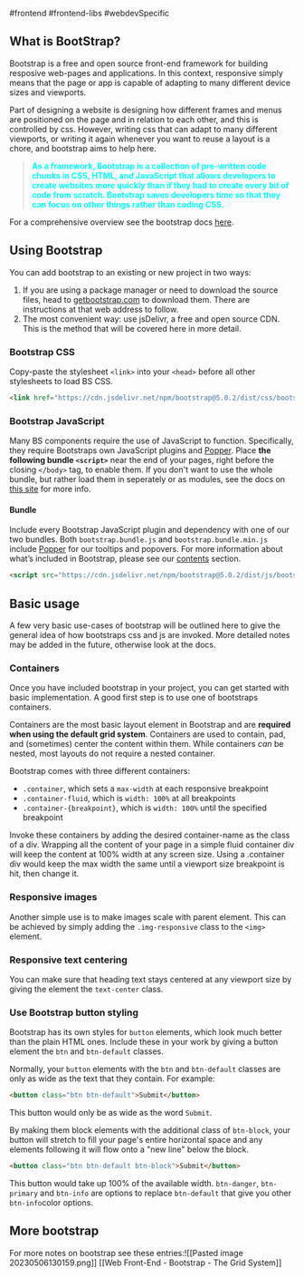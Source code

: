 #frontend #frontend-libs #webdevSpecific 

## What is BootStrap?
Bootstrap is a free and open source front-end framework for building resposive web-pages and applications. In this context, responsive simply means that the page or app is capable of adapting to many different device sizes and viewports.

Part of designing a website is designing how different frames and menus are positioned on the page and in relation to each other, and this is controlled by css. However, writing css that can adapt to many different viewports, or writing it again whenever you want to reuse a layout is a chore, and bootstrap aims to help here.
<blockquote style="font-weight: bold; color: cyan;">
As a framework, Bootstrap is a collection of pre-written code chunks in CSS, HTML, and JavaScript that allows developers to create websites more quickly than if they had to create every bit of code from scratch. Bootstrap saves developers time so that they can focus on other things rather than coding CSS.</blockquote>

For a comprehensive overview see the bootstrap docs [here](https://getbootstrap.com/docs/5.0/getting-started/introduction/).

## Using Bootstrap
You can add bootstrap to an existing or new project in two ways:
1. If you are using a package manager or need to download the source files, head to [getbootstrap.com](https://getbootstrap.com/docs/5.0/getting-started/download/) to download them. There are instructions at that web address to follow.
2. The most convenient way: use jsDelivr, a free and open source CDN. This is the method that will be covered here in more detail.

### Bootstrap CSS
Copy-paste the stylesheet `<link>` into your `<head>` before all other stylesheets to load BS CSS.
```html
<link href="https://cdn.jsdelivr.net/npm/bootstrap@5.0.2/dist/css/bootstrap.min.css" rel="stylesheet" integrity="sha384-EVSTQN3/azprG1Anm3QDgpJLIm9Nao0Yz1ztcQTwFspd3yD65VohhpuuCOmLASjC" crossorigin="anonymous">
```

### Bootstrap JavaScript
Many BS components require the use of JavaScript to function. Specifically, they require Bootstraps own JavaScript plugins and [Popper](https://popper.js.org/). Place **the following bundle `<script>`** near the end of your pages, right before the closing `</body>` tag, to enable them. If you don't want to use the whole bundle, but rather load them in seperately or as modules, see the docs on [this site](https://getbootstrap.com/docs/5.0/getting-started/introduction/) for more info.

#### Bundle
Include every Bootstrap JavaScript plugin and dependency with one of our two bundles. Both `bootstrap.bundle.js` and `bootstrap.bundle.min.js` include [Popper](https://popper.js.org/) for our tooltips and popovers. For more information about what’s included in Bootstrap, please see our [contents](https://getbootstrap.com/docs/5.0/getting-started/contents/#precompiled-bootstrap) section.
```html
<script src="https://cdn.jsdelivr.net/npm/bootstrap@5.0.2/dist/js/bootstrap.bundle.min.js" integrity="sha384-MrcW6ZMFYlzcLA8Nl+NtUVF0sA7MsXsP1UyJoMp4YLEuNSfAP+JcXn/tWtIaxVXM" crossorigin="anonymous"></script>
```

## Basic usage
A few very basic use-cases of bootstrap will be outlined here to give the general idea of how bootstraps css and js are invoked. More detailed notes may be added in the future, otherwise look at the docs.

### Containers
Once you have included bootstrap in your project, you can get started with basic implementation. A good first step is to use one of bootstraps containers. 

Containers are the most basic layout element in Bootstrap and are **required when using the default grid system**. Containers are used to contain, pad, and (sometimes) center the content within them. While containers _can_ be nested, most layouts do not require a nested container.

Bootstrap comes with three different containers:
-   `.container`, which sets a `max-width` at each responsive breakpoint
-   `.container-fluid`, which is `width: 100%` at all breakpoints
-   `.container-{breakpoint}`, which is `width: 100%` until the specified breakpoint

Invoke these containers by adding the desired container-name as the class of a div. Wrapping all the content of your page in a simple fluid container div will keep the content at 100% width at any screen size. Using a .container div would keep the max width the same until a viewport size breakpoint is hit, then change it.

### Responsive images
Another simple use is to make images scale with parent element. This can be achieved by simply adding the `.img-responsive` class to the `<img>` element.

### Responsive text centering
You can make sure that heading text stays centered at any viewport size by giving the element the `text-center` class.

### Use Bootstrap button styling
Bootstrap has its own styles for `button` elements, which look much better than the plain HTML ones. Include these in your work by giving a button element the `btn` and `btn-default` classes.

Normally, your `button` elements with the `btn` and `btn-default` classes are only as wide as the text that they contain. For example:
```html
<button class="btn btn-default">Submit</button>
```
This button would only be as wide as the word `Submit`.

By making them block elements with the additional class of `btn-block`, your button will stretch to fill your page's entire horizontal space and any elements following it will flow onto a "new line" below the block.
```html
<button class="btn btn-default btn-block">Submit</button>
```
This button would take up 100% of the available width.
`btn-danger`, `btn-primary` and `btn-info` are options to replace `btn-default` that give you other `btn-info`color options.

## More bootstrap
For more notes on bootstrap see these entries:![[Pasted image 20230506130159.png]]
[[Web Front-End - Bootstrap - The Grid System]]